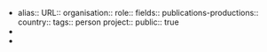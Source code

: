 - alias::
  URL::
  organisation::
  role::
  fields::
  publications-productions:: 
  country::
  tags:: person
  project::
  public:: true
-
-